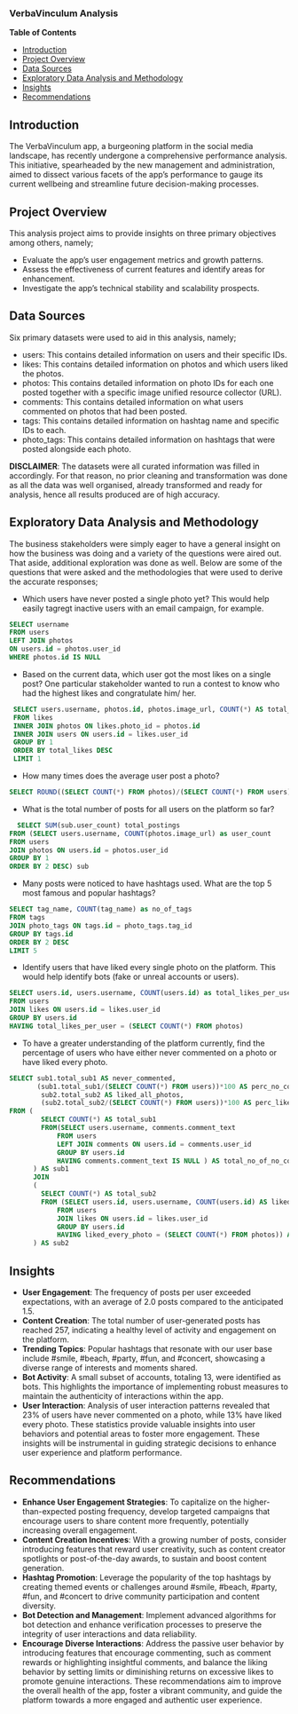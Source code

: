 ### VerbaVinculum Analysis

**Table of Contents**
- [Introduction](#introduction)
- [Project Overview](#project-overview)
- [Data Sources](#data-sources)
- [Exploratory Data Analysis and Methodology](#exploratory-data-analysis-and-methodology)
- [Insights](#insights)
- [Recommendations](#recommendations)

## Introduction
The VerbaVinculum app, a burgeoning platform in the social media landscape, has recently undergone a comprehensive performance analysis. This initiative, spearheaded by the new management and administration, aimed to dissect various facets of the app’s performance to gauge its current wellbeing and streamline future decision-making processes.

## Project Overview
This analysis project aims to provide insights on three primary objectives among others, namely;
- Evaluate the app’s user engagement metrics and growth patterns.
- Assess the effectiveness of current features and identify areas for enhancement.
- Investigate the app’s technical stability and scalability prospects.

## Data Sources
Six primary datasets were used to aid in this analysis, namely; 
- users: This contains detailed information on users and their specific IDs.
- likes:  This contains detailed information on photos and which users liked the photos.
- photos:  This contains detailed information on photo IDs for each one posted together with a specific image unified resource collector (URL).
- comments:  This contains detailed information on what users commented on photos that had been posted. 
- tags:  This contains detailed information on hashtag name and specific IDs to each.
- photo_tags:  This contains detailed information on hashtags that were posted alongside each photo.

**DISCLAIMER**: The datasets were all curated information was filled in accordingly. For that reason, no prior cleaning and transformation was done as all the data was well organised, already transformed and ready for analysis, hence all results produced are of high accuracy. 

## Exploratory Data Analysis and Methodology
The business stakeholders were simply eager to have a general insight on how the business was doing and a variety of the questions were aired out. That aside, additional exploration was done as well. Below are some of the questions that were asked and the methodologies that were used to derive the accurate responses;
- Which users have never posted a single photo yet? This would help easily tagregt inactive users with an email campaign, for example.
```sql
SELECT username 
FROM users
LEFT JOIN photos 
ON users.id = photos.user_id
WHERE photos.id IS NULL
```

- Based on the current data, which user got the most likes on a single post? One particular stakeholder wanted to run a contest to know who had the highest likes and congratulate him/ her.
```sql
 SELECT users.username, photos.id, photos.image_url, COUNT(*) AS total_likes
 FROM likes 
 INNER JOIN photos ON likes.photo_id = photos.id 
 INNER JOIN users ON users.id = likes.user_id 
 GROUP BY 1
 ORDER BY total_likes DESC 
 LIMIT 1
```

- How many times does the average user post a photo?
```sql
SELECT ROUND((SELECT COUNT(*) FROM photos)/(SELECT COUNT(*) FROM users),2) AS no_of_avg_posters
```

- What is the total number of posts for all users on the platform so far?
 ```sql
   SELECT SUM(sub.user_count) total_postings
 FROM (SELECT users.username, COUNT(photos.image_url) as user_count
FROM users
JOIN photos ON users.id = photos.user_id 
GROUP BY 1
ORDER BY 2 DESC) sub 
```

- Many posts were noticed to have hashtags used. What are the top 5 most famous and popular hashtags?
```sql
SELECT tag_name, COUNT(tag_name) as no_of_tags
FROM tags
JOIN photo_tags ON tags.id = photo_tags.tag_id
GROUP BY tags.id
ORDER BY 2 DESC 
LIMIT 5
```

- Identify users that have liked every single photo on the platform. This would help identify bots (fake or unreal accounts or users).
```sql
SELECT users.id, users.username, COUNT(users.id) as total_likes_per_user
FROM users
JOIN likes ON users.id = likes.user_id
GROUP BY users.id
HAVING total_likes_per_user = (SELECT COUNT(*) FROM photos)
```
- To have a greater understanding of the platform currently, find the percentage of users who have either never commented on a photo or have liked every photo.
```sql
SELECT sub1.total_sub1 AS never_commented, 
	   (sub1.total_sub1/(SELECT COUNT(*) FROM users))*100 AS perc_no_comment,
		sub2.total_sub2 AS liked_all_photos,
		(sub2.total_sub2/(SELECT COUNT(*) FROM users))*100 AS perc_liked_all
FROM (
		SELECT COUNT(*) AS total_sub1
		FROM(SELECT users.username, comments.comment_text
			FROM users 
			LEFT JOIN comments ON users.id = comments.user_id
			GROUP BY users.id
			HAVING comments.comment_text IS NULL ) AS total_no_of_no_comments
	  ) AS sub1
	  JOIN 
	  (
		SELECT COUNT(*) AS total_sub2
		FROM (SELECT users.id, users.username, COUNT(users.id) AS liked_every_photo
			FROM users
			JOIN likes ON users.id = likes.user_id
			GROUP BY users.id
			HAVING liked_every_photo = (SELECT COUNT(*) FROM photos)) AS total_number_of_all_liked
	  ) AS sub2
```

## Insights
- **User Engagement**: The frequency of posts per user exceeded expectations, with an average of 2.0 posts compared to the anticipated 1.5.
- **Content Creation**: The total number of user-generated posts has reached 257, indicating a healthy level of activity and engagement on the platform.
- **Trending Topics**: Popular hashtags that resonate with our user base include #smile, #beach, #party, #fun, and #concert, showcasing a diverse range of interests and moments shared.
- **Bot Activity**: A small subset of accounts, totaling 13, were identified as bots. This highlights the importance of implementing robust measures to maintain the authenticity of interactions within the app.
- **User Interaction**: Analysis of user interaction patterns revealed that 23% of users have never commented on a photo, while 13% have liked every photo. These statistics provide valuable insights into user behaviors and potential areas to foster more engagement.
These insights will be instrumental in guiding strategic decisions to enhance user experience and platform performance.

## Recommendations
- **Enhance User Engagement Strategies**: To capitalize on the higher-than-expected posting frequency, develop targeted campaigns that encourage users to share content more frequently, potentially increasing overall engagement.
- **Content Creation Incentives**: With a growing number of posts, consider introducing features that reward user creativity, such as content creator spotlights or post-of-the-day awards, to sustain and boost content generation.
- **Hashtag Promotion**: Leverage the popularity of the top hashtags by creating themed events or challenges around #smile, #beach, #party, #fun, and #concert to drive community participation and content diversity.
- **Bot Detection and Management**: Implement advanced algorithms for bot detection and enhance verification processes to preserve the integrity of user interactions and data reliability.
- **Encourage Diverse Interactions**: Address the passive user behavior by introducing features that encourage commenting, such as comment rewards or highlighting insightful comments, and balance the liking behavior by setting limits or diminishing returns on excessive likes to promote genuine interactions.
These recommendations aim to improve the overall health of the app, foster a vibrant community, and guide the platform towards a more engaged and authentic user experience.
